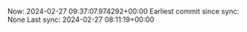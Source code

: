 Now: 2024-02-27 09:37:07.974292+00:00 Earliest commit since sync: None Last sync: 2024-02-27 08:11:19+00:00
